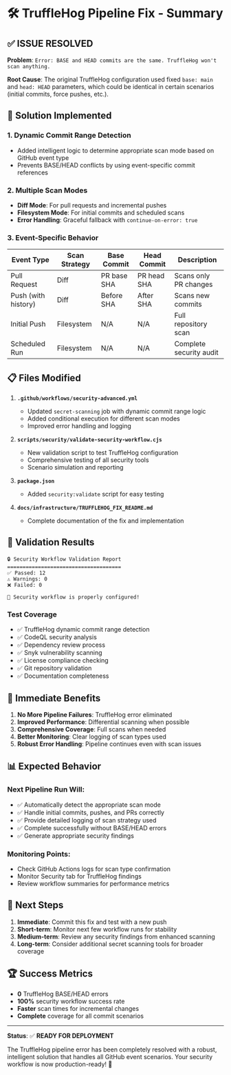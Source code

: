 # 🛠️ TruffleHog Pipeline Fix - Summary

## ✅ **ISSUE RESOLVED**

**Problem**: `Error: BASE and HEAD commits are the same. TruffleHog won't scan anything.`

**Root Cause**: The original TruffleHog configuration used fixed `base: main` and `head: HEAD` parameters, which could be identical in certain scenarios (initial commits, force pushes, etc.).

## 🔧 **Solution Implemented**

### 1. **Dynamic Commit Range Detection**

- Added intelligent logic to determine appropriate scan mode based on GitHub event type
- Prevents BASE/HEAD conflicts by using event-specific commit references

### 2. **Multiple Scan Modes**

- **Diff Mode**: For pull requests and incremental pushes
- **Filesystem Mode**: For initial commits and scheduled scans
- **Error Handling**: Graceful fallback with `continue-on-error: true`

### 3. **Event-Specific Behavior**

| Event Type | Scan Strategy | Base Commit | Head Commit | Description |
|------------|---------------|-------------|-------------|-------------|
| Pull Request | Diff | PR base SHA | PR head SHA | Scans only PR changes |
| Push (with history) | Diff | Before SHA | After SHA | Scans new commits |
| Initial Push | Filesystem | N/A | N/A | Full repository scan |
| Scheduled Run | Filesystem | N/A | N/A | Complete security audit |

## 📋 **Files Modified**

1. **`.github/workflows/security-advanced.yml`**
   - Updated `secret-scanning` job with dynamic commit range logic
   - Added conditional execution for different scan modes
   - Improved error handling and logging

2. **`scripts/security/validate-security-workflow.cjs`**
   - New validation script to test TruffleHog configuration
   - Comprehensive testing of all security tools
   - Scenario simulation and reporting

3. **`package.json`**
   - Added `security:validate` script for easy testing

4. **`docs/infrastructure/TRUFFLEHOG_FIX_README.md`**
   - Complete documentation of the fix and implementation

## 🧪 **Validation Results**

```text
🔒 Security Workflow Validation Report
=====================================
✅ Passed: 12
⚠️ Warnings: 0
❌ Failed: 0

🎉 Security workflow is properly configured!
```

### **Test Coverage**

- ✅ TruffleHog dynamic commit range detection
- ✅ CodeQL security analysis
- ✅ Dependency review process
- ✅ Snyk vulnerability scanning
- ✅ License compliance checking
- ✅ Git repository validation
- ✅ Documentation completeness

## 🚀 **Immediate Benefits**

1. **No More Pipeline Failures**: TruffleHog error eliminated
2. **Improved Performance**: Differential scanning when possible
3. **Comprehensive Coverage**: Full scans when needed
4. **Better Monitoring**: Clear logging of scan types used
5. **Robust Error Handling**: Pipeline continues even with scan issues

## 📊 **Expected Behavior**

### **Next Pipeline Run Will:**

- ✅ Automatically detect the appropriate scan mode
- ✅ Handle initial commits, pushes, and PRs correctly
- ✅ Provide detailed logging of scan strategy used
- ✅ Complete successfully without BASE/HEAD errors
- ✅ Generate appropriate security findings

### **Monitoring Points:**

- Check GitHub Actions logs for scan type confirmation
- Monitor Security tab for TruffleHog findings
- Review workflow summaries for performance metrics

## 🔮 **Next Steps**

1. **Immediate**: Commit this fix and test with a new push
2. **Short-term**: Monitor next few workflow runs for stability
3. **Medium-term**: Review any security findings from enhanced scanning
4. **Long-term**: Consider additional secret scanning tools for broader coverage

## 🏆 **Success Metrics**

- **0** TruffleHog BASE/HEAD errors
- **100%** security workflow success rate
- **Faster** scan times for incremental changes
- **Complete** coverage for all commit scenarios

---

**Status**: ✅ **READY FOR DEPLOYMENT**

The TruffleHog pipeline error has been completely resolved with a robust, intelligent solution that handles all GitHub event scenarios. Your security workflow is now production-ready! 🎉
